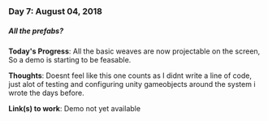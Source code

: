 ### Day 7: August 04, 2018
##### All the prefabs?

**Today's Progress**: All the basic weaves are now projectable on the screen, So a demo is starting to be feasable.

**Thoughts**: Doesnt feel like this one counts as I didnt write a line of code, just alot of testing and configuring unity gameobjects around the system i wrote the days before.

**Link(s) to work**: Demo not yet available
